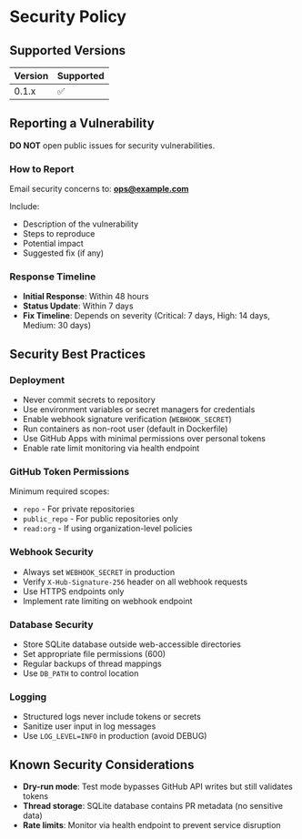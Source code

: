 # Security Policy

## Supported Versions

| Version | Supported          |
| ------- | ------------------ |
| 0.1.x   | :white_check_mark: |

## Reporting a Vulnerability

**DO NOT** open public issues for security vulnerabilities.

### How to Report

Email security concerns to: **ops@example.com**

Include:
- Description of the vulnerability
- Steps to reproduce
- Potential impact
- Suggested fix (if any)

### Response Timeline

- **Initial Response**: Within 48 hours
- **Status Update**: Within 7 days
- **Fix Timeline**: Depends on severity (Critical: 7 days, High: 14 days, Medium: 30 days)

## Security Best Practices

### Deployment

- Never commit secrets to repository
- Use environment variables or secret managers for credentials
- Enable webhook signature verification (`WEBHOOK_SECRET`)
- Run containers as non-root user (default in Dockerfile)
- Use GitHub Apps with minimal permissions over personal tokens
- Enable rate limit monitoring via health endpoint

### GitHub Token Permissions

Minimum required scopes:
- `repo` - For private repositories
- `public_repo` - For public repositories only
- `read:org` - If using organization-level policies

### Webhook Security

- Always set `WEBHOOK_SECRET` in production
- Verify `X-Hub-Signature-256` header on all webhook requests
- Use HTTPS endpoints only
- Implement rate limiting on webhook endpoint

### Database Security

- Store SQLite database outside web-accessible directories
- Set appropriate file permissions (600)
- Regular backups of thread mappings
- Use `DB_PATH` to control location

### Logging

- Structured logs never include tokens or secrets
- Sanitize user input in log messages
- Use `LOG_LEVEL=INFO` in production (avoid DEBUG)

## Known Security Considerations

- **Dry-run mode**: Test mode bypasses GitHub API writes but still validates tokens
- **Thread storage**: SQLite database contains PR metadata (no sensitive data)
- **Rate limits**: Monitor via health endpoint to prevent service disruption
